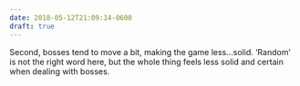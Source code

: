 ```yaml
---
date: 2018-05-12T21:09:14-0600
draft: true
---
```




Second, bosses tend to move a bit, making the game less…solid. ‘Random’ is not the right word here, but the whole thing feels less solid and certain when dealing with bosses.



